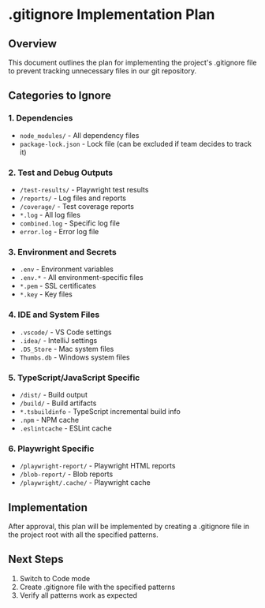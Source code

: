 # .gitignore Implementation Plan

## Overview
This document outlines the plan for implementing the project's .gitignore file to prevent tracking unnecessary files in our git repository.

## Categories to Ignore

### 1. Dependencies
- `node_modules/` - All dependency files
- `package-lock.json` - Lock file (can be excluded if team decides to track it)

### 2. Test and Debug Outputs
- `/test-results/` - Playwright test results
- `/reports/` - Log files and reports
- `/coverage/` - Test coverage reports
- `*.log` - All log files
- `combined.log` - Specific log file
- `error.log` - Error log file

### 3. Environment and Secrets
- `.env` - Environment variables
- `.env.*` - All environment-specific files
- `*.pem` - SSL certificates
- `*.key` - Key files

### 4. IDE and System Files
- `.vscode/` - VS Code settings
- `.idea/` - IntelliJ settings
- `.DS_Store` - Mac system files
- `Thumbs.db` - Windows system files

### 5. TypeScript/JavaScript Specific
- `/dist/` - Build output
- `/build/` - Build artifacts
- `*.tsbuildinfo` - TypeScript incremental build info
- `.npm` - NPM cache
- `.eslintcache` - ESLint cache

### 6. Playwright Specific
- `/playwright-report/` - Playwright HTML reports
- `/blob-report/` - Blob reports
- `/playwright/.cache/` - Playwright cache

## Implementation
After approval, this plan will be implemented by creating a .gitignore file in the project root with all the specified patterns.

## Next Steps
1. Switch to Code mode
2. Create .gitignore file with the specified patterns
3. Verify all patterns work as expected